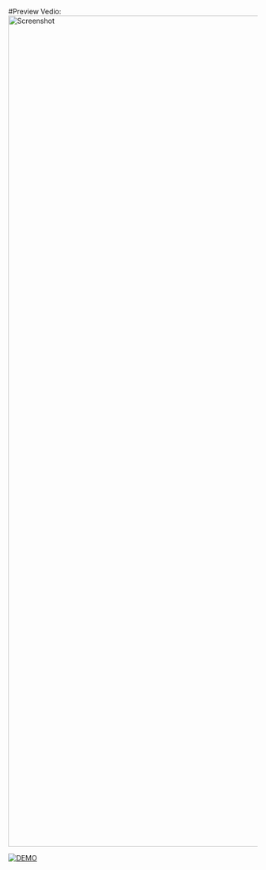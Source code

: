 #Preview Vedio:
<img width="1680" alt="Screenshot" src="https://github.com/SyedaUmmeNaima/groceryStore-FE/assets/169078478/b62074d4-eb93-472b-82bf-63a58428ee55">

[![DEMO](https://github.com/SyedaUmmeNaima/groceryStore-FE/assets/169078478/b62074d4-eb93-472b-82bf-63a58428ee55)](https://drive.google.com/file/d/1sJf8rHY71jnnmquy3ISHUAme74zpX4vx/view?usp=sharing)





